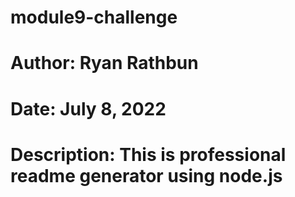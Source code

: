 # module9-challenge

# Author: Ryan Rathbun

# Date: July 8, 2022

# Description: This is professional readme generator using node.js
